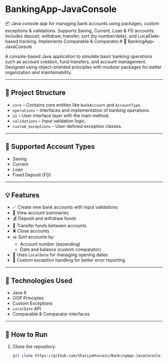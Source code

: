 # BankingApp-JavaConsole
📦 Java console app for managing bank accounts using packages, custom exceptions &amp; validations. Supports Saving, Current, Loan &amp; FD accounts. Includes deposit, withdraw, transfer, sort (by number/date), and LocalDate-based tracking. Implements Comparable &amp; Comparator.# 🏦 BankingApp-JavaConsole

A console-based Java application to simulate basic banking operations such as account creation, fund transfers, and account management. Designed using object-oriented principles with modular packages for better organization and maintainability.

---

## 📁 Project Structure

- `core` – Contains core entities like `BankAccount` and `AccountType`.
- `operations` – Interfaces and implementation of banking operations.
- `ui` – User interface layer with the main method.
- `validations` – Input validation logic.
- `custom_exceptions` – User-defined exception classes.

---

## 🧾 Supported Account Types

- Saving
- Current
- Loan
- Fixed Deposit (FD)

---

## 💡 Features

- ✅ Create new bank accounts with input validations
- 📄 View account summaries
- 💰 Deposit and withdraw funds
- 🔁 Transfer funds between accounts
- ❌ Close accounts
- 📊 Sort accounts by:
  - Account number (ascending)
  - Date and balance (custom comparator)
- 📆 Uses `LocalDate` for managing opening dates
- 🔐 Custom exception handling for better error reporting

---

## 📌 Technologies Used

- Java 8
- OOP Principles
- Custom Exceptions
- `LocalDate` API
- Comparable & Comparator interfaces

---

## 🚀 How to Run

1. Clone the repository:
   ```bash
   git clone https://github.com/ShaziyaHussain/BankingApp-JavaConsole.git

